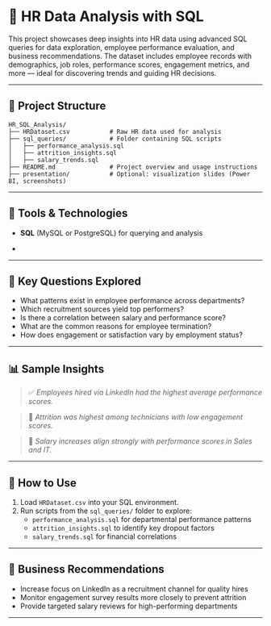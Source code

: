 
# 🧠 HR Data Analysis with SQL

This project showcases deep insights into HR data using advanced SQL queries for data exploration, employee performance evaluation, and business recommendations. The dataset includes employee records with demographics, job roles, performance scores, engagement metrics, and more — ideal for discovering trends and guiding HR decisions.

---

## 📁 Project Structure

```
HR_SQL_Analysis/
├── HRDataset.csv           # Raw HR data used for analysis
├── sql_queries/            # Folder containing SQL scripts
│   ├── performance_analysis.sql
│   ├── attrition_insights.sql
│   ├── salary_trends.sql
├── README.md               # Project overview and usage instructions
├── presentation/           # Optional: visualization slides (Power BI, screenshots)
```

---

## 🔧 Tools & Technologies

- **SQL** (MySQL or PostgreSQL) for querying and analysis  
*  

---

## 🧐 Key Questions Explored

- What patterns exist in employee performance across departments?  
- Which recruitment sources yield top performers?  
- Is there a correlation between salary and performance score?  
- What are the common reasons for employee termination?  
- How does engagement or satisfaction vary by employment status?

---

## 📊 Sample Insights

> ✅ *Employees hired via LinkedIn had the highest average performance scores.*

> 🔻 *Attrition was highest among technicians with low engagement scores.*

> 💸 *Salary increases align strongly with performance scores in Sales and IT.*

---

## 🔎 How to Use

1. Load `HRDataset.csv` into your SQL environment.
2. Run scripts from the `sql_queries/` folder to explore:
   - `performance_analysis.sql` for departmental performance patterns  
   - `attrition_insights.sql` to identify key dropout factors  
   - `salary_trends.sql` for financial correlations

---

## 🎯 Business Recommendations

- Increase focus on LinkedIn as a recruitment channel for quality hires  
- Monitor engagement survey results more closely to prevent attrition  
- Provide targeted salary reviews for high-performing departments

---

